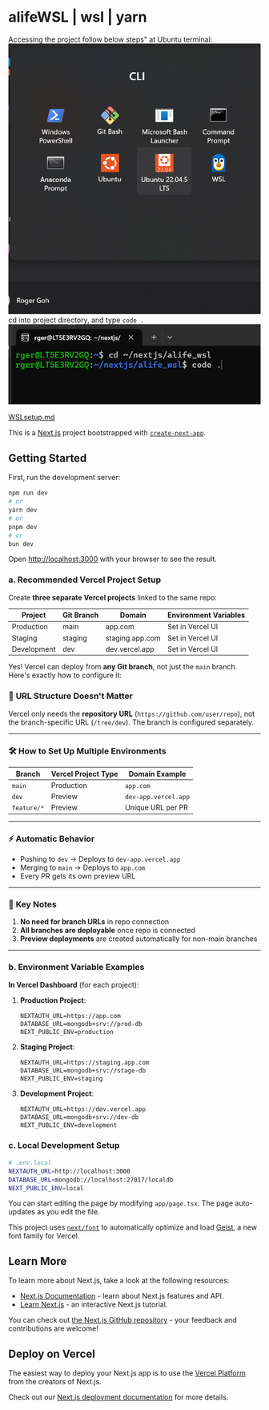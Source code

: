 # alifeWSL | wsl | yarn 
Accessing the project follow below steps"
at Ubuntu terminal:
![UbuntuLTSterminal](/DOCS/PICS/UbuntuLTSterminal.png)
cd into project directory, and type `code .`
![cdCode](/DOCS/PICS/cdCode.png)

[WSLsetup.md](/DOCS/2setUp.md)

This is a [Next.js](https://nextjs.org) project bootstrapped with [`create-next-app`](https://nextjs.org/docs/app/api-reference/cli/create-next-app).

## Getting Started

First, run the development server:

```bash
npm run dev
# or
yarn dev
# or
pnpm dev
# or
bun dev
```

Open [http://localhost:3000](http://localhost:3000) with your browser to see the result.

### a. Recommended Vercel Project Setup

Create **three separate Vercel projects** linked to the same repo:

| Project       | Git Branch | Domain            | Environment Variables |
|---------------|------------|-------------------|-----------------------|
| Production    | main       | app.com           | Set in Vercel UI      |
| Staging       | staging    | staging.app.com   | Set in Vercel UI      |
| Development   | dev        | dev.vercel.app    | Set in Vercel UI      |

Yes! Vercel can deploy from **any Git branch**, not just the `main` branch. Here's exactly how to configure it:

### 🔗 **URL Structure Doesn't Matter**
Vercel only needs the **repository URL** (`https://github.com/user/repo`), not the branch-specific URL (`/tree/dev`). The branch is configured separately.

---

### 🛠️ **How to Set Up Multiple Environments**
| Branch      | Vercel Project Type | Domain Example         |
|-------------|---------------------|------------------------|
| `main`      | Production          | `app.com`              |
| `dev`       | Preview             | `dev-app.vercel.app`   |
| `feature/*` | Preview             | Unique URL per PR      |

---

### ⚡ **Automatic Behavior**
- Pushing to `dev` → Deploys to `dev-app.vercel.app`  
- Merging to `main` → Deploys to `app.com`  
- Every PR gets its own preview URL  

---

### 📝 **Key Notes**
1. **No need for branch URLs** in repo connection  
2. **All branches are deployable** once repo is connected  
3. **Preview deployments** are created automatically for non-main branches  

---


### b. Environment Variable Examples

**In Vercel Dashboard** (for each project):

1. **Production Project**:
   ```
   NEXTAUTH_URL=https://app.com
   DATABASE_URL=mongodb+srv://prod-db
   NEXT_PUBLIC_ENV=production
   ```

2. **Staging Project**:
   ```
   NEXTAUTH_URL=https://staging.app.com
   DATABASE_URL=mongodb+srv://stage-db
   NEXT_PUBLIC_ENV=staging
   ```

3. **Development Project**:
   ```
   NEXTAUTH_URL=https://dev.vercel.app
   DATABASE_URL=mongodb+srv://dev-db
   NEXT_PUBLIC_ENV=development
   ```

### c. Local Development Setup

```bash
# .env.local
NEXTAUTH_URL=http://localhost:3000
DATABASE_URL=mongodb://localhost:27017/localdb
NEXT_PUBLIC_ENV=local
```

You can start editing the page by modifying `app/page.tsx`. The page auto-updates as you edit the file.

This project uses [`next/font`](https://nextjs.org/docs/app/building-your-application/optimizing/fonts) to automatically optimize and load [Geist](https://vercel.com/font), a new font family for Vercel.

## Learn More

To learn more about Next.js, take a look at the following resources:

- [Next.js Documentation](https://nextjs.org/docs) - learn about Next.js features and API.
- [Learn Next.js](https://nextjs.org/learn) - an interactive Next.js tutorial.

You can check out [the Next.js GitHub repository](https://github.com/vercel/next.js) - your feedback and contributions are welcome!

## Deploy on Vercel

The easiest way to deploy your Next.js app is to use the [Vercel Platform](https://vercel.com/new?utm_medium=default-template&filter=next.js&utm_source=create-next-app&utm_campaign=create-next-app-readme) from the creators of Next.js.

Check out our [Next.js deployment documentation](https://nextjs.org/docs/app/building-your-application/deploying) for more details.
